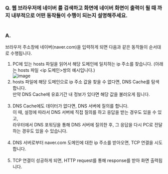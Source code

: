 ### Q. 웹 브라우저에 네이버 를 검색하고 화면에 네이버 화면이 출력이 될 때 까지 내부적으로 어떤 동작들이 수행이 되는지 설명해주세요. <br/><br/>

### A.
브라우저 주소창에 네이버(naver.com)을 입력하게 되면 다음과 같은 동작들이 순서대로 수행됩니다. <br/>
1. PC에 있는 hosts 파일을 읽어서 해당 도메인에 일치하는 ip 주소를 찾습니다. (아래는 hosts 파일 <ip 도메인>쌍의 예시입니다.) <br/>
  ![image](https://user-images.githubusercontent.com/53833541/191201545-61de648d-b1e3-4f66-85dc-59b33edc4aee.png) <br/>
2. hosts 파일에 해당 도메인으로 ip 주소 값을 찾을 수 없다면, DNS Cache를 탐색합니다. <br/>
   만약 DNS Cache에 유효기간 내 정보가 있다면 해당 값을 불러오게 됩니다. <br/><br/>
3. DNS Cache에도 데이터가 없다면, DNS 서버에 질의를 합니다. <br/>
   이 때, 설정에 따라서 DNS 서버에 직접 질의를 하고 응답을 받는 경우도 있을 수 있고, <br/>
   라우터에서 DNS 포워딩을 통해 DNS 서버에 질의한 후, 그 응답을 다시 PC로 전달하는 경우도 있을 수 있습니다. <br/><br/>
4. DNS 서버로부터 naver.com 도메인에 대한 ip 주소를 받아오면, TCP 연결을 시도합니다. <br/><br/>
5. TCP 연결이 성공하게 되면, HTTP request를 통해 response를 받아 화면 출력됩니다.
